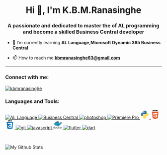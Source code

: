 
<h1 align="center">Hi 👋, I'm K.B.M.Ranasinghe</h1>
<h3 align="center">A passionate and dedicated to master the of AL programming and become a skilled Business Central developer</h3>

- 🌱 I’m currently learning **AL Language,Microsoft Dynamic 365 Business Central**

- 📫 How to reach me **kbmranasinghe63@gmail.com**
---
<h3 align="left">Connect with me:</h3>
<p align="left">
<a href="https://linkedin.com/in/kbmranasinghe" target="blank"><img align="center" src="https://raw.githubusercontent.com/rahuldkjain/github-profile-readme-generator/master/src/images/icons/Social/linked-in-alt.svg" alt="kbmranasinghe" height="20" width="20" /></a>
</p>

<h3 align="left">Languages and Tools:</h3>
<p align="left">  <a href="[https://learn.microsoft.com/en-us/dynamics365/business-central/dev-itpro/developer/devenv-programming-in-al]" target="blank" rel="noreferrer"> <img src="https://github.com/microsoft/AL/blob/master/icon.png" alt="AL Language" width="40" height="40"/> </a> 
 <a href="https://www.microsoft.com/en-us/dynamics-365/products/business-central"  target="blank" rel="noreferrer"> <img src="https://user-images.githubusercontent.com/16119596/93738528-4c565e80-fbe6-11ea-950a-21e927d08a82.png" alt="Business Central" width="40" height="40"/> </a> <a href="https://www.photoshop.com/en" target="blank" rel="noreferrer"> <img src="https://github.com/Scar1109/skill-icons/blob/main/icons/Photoshop.svg" alt="photoshop" width="30" height="30"/> </a>
 <a href="https://www.adobe.com/products/premiere.html" target="blank" rel="noreferrer"> <img src="https://github.com/Scar1109/skill-icons/blob/main/icons/Premiere.svg" alt="Premiere Pro" width="30" height="30"/> </a><a href="https://www.python.org" target="blank" rel="noreferrer"> <img src="https://raw.githubusercontent.com/devicons/devicon/master/icons/python/python-original.svg" alt="python" width="30" height="30"/> </a><a href="https://www.w3.org/html/" target="blank" rel="noreferrer"> <img src="https://raw.githubusercontent.com/devicons/devicon/master/icons/html5/html5-original-wordmark.svg" alt="html5" width="30" height="30"/> </a><a href="https://www.w3schools.com/css/" target="blank" rel="noreferrer"> <img src="https://raw.githubusercontent.com/devicons/devicon/master/icons/css3/css3-original-wordmark.svg" alt="css3" width="30" height="30"/> </a>  <a href="https://git-scm.com/" target="blank" rel="noreferrer"> <img src="https://www.vectorlogo.zone/logos/git-scm/git-scm-icon.svg" alt="git" width="30" height="30"/> </a>  <a href="https://developer.mozilla.org/en-US/docs/Web/JavaScript" target="blank" rel="noreferrer"> <img src="https://github.com/Scar1109/skill-icons/blob/main/icons/JavaScript.svg" alt="javascript" width="40" height="40"/> </a><a href="https://www.docker.com/" target="blank" rel="noreferrer"> <img src="https://raw.githubusercontent.com/devicons/devicon/master/icons/docker/docker-original-wordmark.svg" alt="docker" width="30" height="30"/> </a> <a href="https://flutter.dev" target="blank" rel="noreferrer"> <img src="https://www.vectorlogo.zone/logos/flutterio/flutterio-icon.svg" alt="flutter" width="20" height="20"/> </a> <a href="https://dart.dev" target="blank" rel="noreferrer"> <img src="https://www.vectorlogo.zone/logos/dartlang/dartlang-icon.svg" alt="dart" width="30" height="30"/> </a>  </p>








<br>
<p align="left">
<img align="center" src="https://github-readme-stats.vercel.app/api/top-langs/?username=kbmranasinghe&layout=compact&theme=radical" alt="My Github Stats">
</p>
